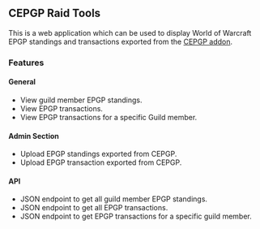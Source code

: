 ## CEPGP Raid Tools

This is a web application which can be used to display World of Warcraft EPGP standings and transactions exported from the [CEPGP addon](https://github.com/Alumian/CEPGP).

### Features

#### General 
* View guild member EPGP standings.
* View EPGP transactions.
* View EPGP transactions for a specific Guild member.

#### Admin Section
* Upload EPGP standings exported from CEPGP.
* Upload EPGP transaction exported from CEPGP.

#### API 
* JSON endpoint to get all guild member EPGP standings.
* JSON endpoint to get all EPGP transactions.
* JSON endpoint to get EPGP transactions for a specific guild member.
